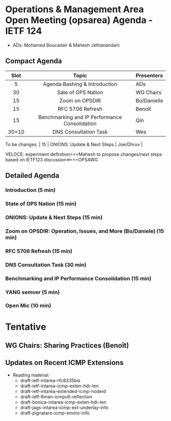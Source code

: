 # Operations & Management Area Open Meeting (opsarea) Agenda - IETF 124

* ADs: Mohamed Boucadair & Mahesh Jethanandani

## Compact Agenda

| Slot        | Topic                                                     | Presenters   |
|:-----------:|:---------------------------------------------------------:|:-------------|
| 5           | Agenda Bashing & Introduction                             | ADs          |
| 30          | Sate of OPS Nation                                        | WG Chairs    |
| 15          | Zoom on OPSDIR                                            | Bo/Danielle  |
| 15          | RFC 5706 Refresh                                          | Benoît       |
| 15          | Benchmarking and IP Performance Consolidation             | Qin          |
| 30+10       | DNS Consultation Task                                     | Wes          |



To be changes:
| 15          | ONIONS: Update & Next Steps                               | Joe/Dhruv    |

VELOCE: experiment definition===Mahesh to propose changes/next steps based on IETF123 discussion<====OPSAWG

## Detailed Agenda

### Introduction (5 min)

### State of OPS Nation (15 min)

### ONIONS: Update & Next Steps (15 min)

### Zoom on OPSDIR: Operation, Issues, and More (Bo/Daniele) (15 min)

### RFC 5706 Refresh (15 min)

### DNS Consultation Task (30 min)

### Benchmarking and IP Performance Consolidation (15 min)

### YANG semver (5 min)

### Open Mic (10 min)

# Tentative

## WG Chairs: Sharing Practices (Benoît)
  
## Updates on Recent ICMP Extensions

* Reading material:
   + draft-ietf-intarea-rfc8335bis
   + draft-ietf-intarea-icmp-exten-hdr-len
   + draft-ietf-intarea-extended-icmp-nodeid
   + draft-ietf-6man-icmpv6-reflection
   + draft-bonica-intarea-icmp-exten-hdr-len
   + draft-jags-intarea-icmp-ext-underlay-info
   + draft-pignataro-icmp-enviro-info



